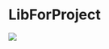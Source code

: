 # LibForProject

[![](https://jitpack.io/v/MaksChojniak/LibForProject.svg)](https://jitpack.io/#MaksChojniak/LibForProject)

